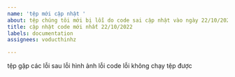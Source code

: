 ```yaml
---
name: 'tệp mới cập nhật '
about: tệp chúng tôi mới bị lỗi do code sai cập nhật vào ngày 22/10/2022
title: cập nhật code mới nhất 22/10/2022
labels: documentation
assignees: voducthinhz

---
```


tệp gặp các lỗi sau 
lỗi hình ảnh 
lỗi code 
lỗi không chạy tệp được
